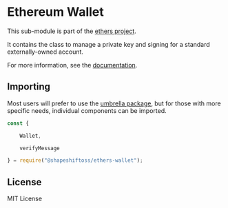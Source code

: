 Ethereum Wallet
===============

This sub-module is part of the [ethers project](https://github.com/ethers-io/ethers.js).

It contains the class to manage a private key and signing for a standard
externally-owned account.

For more information, see the [documentation](https://docs.ethers.io/v5/api/signer/#Wallet).


Importing
---------

Most users will prefer to use the [umbrella package](https://www.npmjs.com/package/ethers),
but for those with more specific needs, individual components can be imported.

```javascript
const {

    Wallet,

    verifyMessage

} = require("@shapeshiftoss/ethers-wallet");
```


License
-------

MIT License
